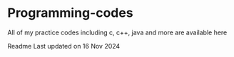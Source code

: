 # Programming-codes
All of my practice codes including c, c++, java and more are available here


Readme Last updated on 16 Nov 2024
